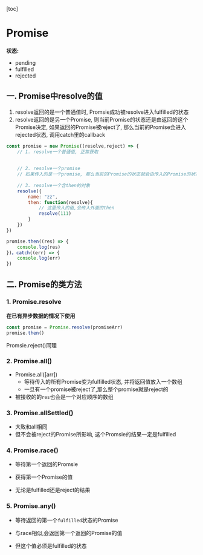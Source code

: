 [toc]

# Promise

**状态:**

- pending
- fulfilled
- rejected

## 一. Promise中resolve的值

1. resolve返回的是一个普通值时, Promsie成功被resolve进入fulfilled的状态
2. resolve返回的是另一个Promise, 则当前Promise的状态还是由返回的这个Promise决定, 如果返回的Promise被reject了, 那么当前的Promise会进入rejected状态, 调用catch里的callback

```js
const promise = new Promise((resolve,reject) => {
    // 1. resolve一个普通值, 正常获取
    
    
    // 2. resolve一个promise
    // 如果传入的是一个promise, 那么当前的Promise的状态就会由传入的Promise的状态决定, 只有传入的Promise resolve了, 当前Promise才会resolve
    
    // 3. resolve一个含then的对象
    resolve({
        name: "zz",
        then: function(resolve){
            // 这里传入的值,会传入外面的then
            resolve(111)
        }
    })
})

promise.then((res) => {
    console.log(res)
})。catch((err) => {
    console.log(err)
})
```



## 二. Promise的类方法

### 1. Promise.resolve

**在已有异步数据的情况下使用**

```js
const promise = Promise.resolve(promiseArr)
promise.then()
```

Promsie.reject()同理



### 2. Promise.all()

- Promise.all([arr])
  - 等待传入的所有Promise变为fulfilled状态, 并将返回值放入一个数组
  - 一旦有一个promise被reject了,那么整个promise就是reject的
- 被接收的的`res`也会是一个对应顺序的数组



### 3. Promise.allSettled()

- 大致和all相同
- 但不会被reject的Promise所影响, 这个Promsie的结果一定是fulfilled



### 4. Promise.race()

- 等待第一个返回的Promsie

- 获得第一个Promise的值
- 无论是fulfilled还是reject的结果



### 5. Promise.any()

- 等待返回的第一个`fulfilled`状态的Promise

- 与race相似,会返回第一个返回的Promise的值
- 但这个值必须是fulfilled的状态
